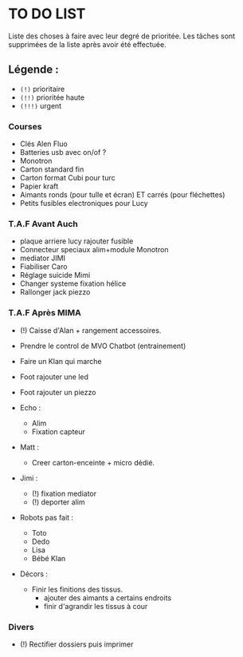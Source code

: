 # TO DO LIST


Liste des choses à faire avec leur degré de prioritée. Les tâches sont supprimées de la liste après avoir été effectuée.

## Légende :

- `(!)` prioritaire
- `(!!)` prioritée haute
- `(!!!)` urgent


### Courses

 - Clés Alen Fluo
 - Batteries usb avec on/of ?
 - Monotron 
 - Carton standard fin
 - Carton format Cubi pour turc
 - Papier kraft
 - Aimants ronds (pour tulle et écran) ET carrés (pour fléchettes)
 - Petits fusibles electroniques pour Lucy
 

### T.A.F Avant Auch

- plaque arriere lucy rajouter fusible
- Connecteur speciaux alim+module Monotron
- mediator JIMI
- Fiabiliser Caro
- Réglage suicide Mimi
- Changer systeme fixation hélice
- Rallonger jack piezzo

### T.A.F Après MIMA


- (!) Caisse d'Alan + rangement accessoires.
- Prendre le control de MVO Chatbot (entrainement)
- Faire un Klan qui marche
- Foot rajouter une led
- Foot rajouter un piezzo
- Echo :

    - Alim
    - Fixation capteur
- Matt :
    - Creer carton-enceinte + micro dédié.
- Jimi :
    - (!) fixation mediator
    - (!) deporter alim
- Robots pas fait :
    - Toto
    - Dedo
    - Lisa
    - Bébé Klan
- Décors :
    - Finir les finitions des tissus.
        - ajouter des aimants a certains endroits
        - finir d'agrandir les tissus à cour

### Divers
- (!) Rectifier dossiers puis imprimer
